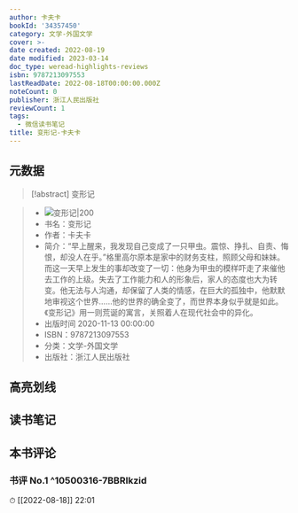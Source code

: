 ```yaml
---
author: 卡夫卡
bookId: '34357450'
category: 文学-外国文学
cover: >-
date created: 2022-08-19
date modified: 2023-03-14
doc_type: weread-highlights-reviews
isbn: 9787213097553
lastReadDate: 2022-08-18T00:00:00.000Z
noteCount: 0
publisher: 浙江人民出版社
reviewCount: 1
tags:
  - 微信读书笔记
title: 变形记-卡夫卡
---
```


## 元数据

>[!abstract] 变形记

> - ![变形记|200](https://wfqqreader-1252317822.image.myqcloud.com/cover/450/34357450/t7_34357450.jpg)
> - 书名：变形记
> - 作者：卡夫卡
> - 简介：“早上醒来，我发现自己变成了一只甲虫。震惊、挣扎、自责、悔恨，却没人在乎。”格里高尔原本是家中的财务支柱，照顾父母和妹妹。而这一天早上发生的事却改变了一切：他身为甲虫的模样吓走了来催他去工作的上级。失去了工作能力和人的形象后，家人的态度也大为转变。他无法与人沟通，却保留了人类的情感，在巨大的孤独中，他默默地审视这个世界……他的世界的确全变了，而世界本身似乎就是如此。《变形记》用一则荒诞的寓言，关照着人在现代社会中的异化。
> - 出版时间 2020-11-13 00:00:00
> - ISBN：9787213097553
> - 分类：文学-外国文学
> - 出版社：浙江人民出版社

## 高亮划线

## 读书笔记

## 本书评论

### 书评 No.1 ^10500316-7BBRIkzid

⏱ [[2022-08-18]] 22:01
